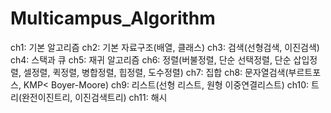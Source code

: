 # Multicampus_Algorithm

ch1: 기본 알고리즘 
ch2: 기본 자료구조(배열, 클래스) 
ch3: 검색(선형검색, 이진검색) 
ch4: 스택과 큐 
ch5: 재귀 알고리즘 
ch6: 정렬(버불정렬, 단순 선택정렬, 단순 삽입정렬, 셀정렬, 퀵정렬, 병합정렬, 힙정렬, 도수정렬) 
ch7: 집합 
ch8: 문자열검색(부르트포스, KMP< Boyer-Moore) 
ch9: 리스트(선형 리스트, 원형 이중연결리스트) 
ch10: 트리(완전이진트리, 이진검색트리) 
ch11: 해시
